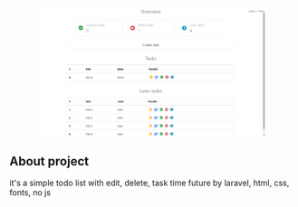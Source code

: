 <p align="center"><img src="https://raw.githubusercontent.com/HoSheiMa/laravelTasks/master/Capture.PNG" width="400"></p>


## About project

it's a simple todo list with edit, delete, task time future by laravel, html, css, fonts, no js
